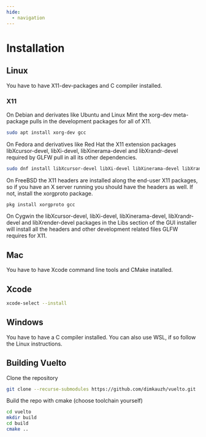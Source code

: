 ```yaml
---
hide:
  - navigation
---
```


# Installation

## Linux
You have to have X11-dev-packages and C compiler installed.

### X11
On Debian and derivates like Ubuntu and Linux Mint the xorg-dev meta-package pulls in the development packages for all of X11.
```bash
sudo apt install xorg-dev gcc
```

On Fedora and derivatives like Red Hat the X11 extension packages libXcursor-devel, libXi-devel, libXinerama-devel and libXrandr-devel required by GLFW pull in all its other dependencies.
```bash
sudo dnf install libXcursor-devel libXi-devel libXinerama-devel libXrandr-devel gcc
```

On FreeBSD the X11 headers are installed along the end-user X11 packages, so if you have an X server running you should have the headers as well. If not, install the xorgproto package.
```bash
pkg install xorgproto gcc
```

On Cygwin the libXcursor-devel, libXi-devel, libXinerama-devel, libXrandr-devel and libXrender-devel packages in the Libs section of the GUI installer will install all the headers and other development related files GLFW requires for X11.

## Mac
You have to have Xcode command line tools and CMake inatalled.
## Xcode
```bash
xcode-select --install
```

## Windows
You have to have a C compiler installed. You can also use WSL, if so follow the Linux instructions.

## Building Vuelto
Clone the repository
```bash
git clone --recurse-submodules https://github.com/dimkauzh/vuelto.git
```
Build the repo with cmake (choose toolchain yourself)
```bash
cd vuelto
mkdir build
cd build
cmake ..
```
